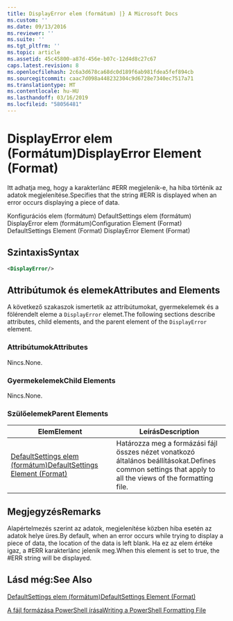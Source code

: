 ```yaml
---
title: DisplayError elem (formátum) |} A Microsoft Docs
ms.custom: ''
ms.date: 09/13/2016
ms.reviewer: ''
ms.suite: ''
ms.tgt_pltfrm: ''
ms.topic: article
ms.assetid: 45c45800-a87d-456e-b07c-12d4d8c27c67
caps.latest.revision: 8
ms.openlocfilehash: 2c6a3d678ca68dc0d189f6ab981fdea5fef894cb
ms.sourcegitcommit: caac7d098a448232304c9d6728e7340ec7517a71
ms.translationtype: MT
ms.contentlocale: hu-HU
ms.lasthandoff: 03/16/2019
ms.locfileid: "58056481"
---
```

# <a name="displayerror-element-format"></a><span data-ttu-id="0900d-102">DisplayError elem (Formátum)</span><span class="sxs-lookup"><span data-stu-id="0900d-102">DisplayError Element (Format)</span></span>

<span data-ttu-id="0900d-103">Itt adhatja meg, hogy a karakterlánc #ERR megjelenik-e, ha hiba történik az adatok megjelenítése.</span><span class="sxs-lookup"><span data-stu-id="0900d-103">Specifies that the string #ERR is displayed when an error occurs displaying a piece of data.</span></span>

<span data-ttu-id="0900d-104">Konfigurációs elem (formátum) DefaultSettings elem (formátum) DisplayError elem (formátum)</span><span class="sxs-lookup"><span data-stu-id="0900d-104">Configuration Element (Format) DefaultSettings Element (Format) DisplayError Element (Format)</span></span>

## <a name="syntax"></a><span data-ttu-id="0900d-105">Szintaxis</span><span class="sxs-lookup"><span data-stu-id="0900d-105">Syntax</span></span>

```xml
<DisplayError/>
```

## <a name="attributes-and-elements"></a><span data-ttu-id="0900d-106">Attribútumok és elemek</span><span class="sxs-lookup"><span data-stu-id="0900d-106">Attributes and Elements</span></span>

<span data-ttu-id="0900d-107">A következő szakaszok ismertetik az attribútumokat, gyermekelemek és a fölérendelt eleme a `DisplayError` elemet.</span><span class="sxs-lookup"><span data-stu-id="0900d-107">The following sections describe attributes, child elements, and the parent element of the `DisplayError` element.</span></span>

### <a name="attributes"></a><span data-ttu-id="0900d-108">Attribútumok</span><span class="sxs-lookup"><span data-stu-id="0900d-108">Attributes</span></span>

<span data-ttu-id="0900d-109">Nincs.</span><span class="sxs-lookup"><span data-stu-id="0900d-109">None.</span></span>

### <a name="child-elements"></a><span data-ttu-id="0900d-110">Gyermekelemek</span><span class="sxs-lookup"><span data-stu-id="0900d-110">Child Elements</span></span>

<span data-ttu-id="0900d-111">Nincs.</span><span class="sxs-lookup"><span data-stu-id="0900d-111">None.</span></span>

### <a name="parent-elements"></a><span data-ttu-id="0900d-112">Szülőelemek</span><span class="sxs-lookup"><span data-stu-id="0900d-112">Parent Elements</span></span>

|<span data-ttu-id="0900d-113">Elem</span><span class="sxs-lookup"><span data-stu-id="0900d-113">Element</span></span>|<span data-ttu-id="0900d-114">Leírás</span><span class="sxs-lookup"><span data-stu-id="0900d-114">Description</span></span>|
|-------------|-----------------|
|[<span data-ttu-id="0900d-115">DefaultSettings elem (formátum)</span><span class="sxs-lookup"><span data-stu-id="0900d-115">DefaultSettings Element (Format)</span></span>](./defaultsettings-element-format.md)|<span data-ttu-id="0900d-116">Határozza meg a formázási fájl összes nézet vonatkozó általános beállításokat.</span><span class="sxs-lookup"><span data-stu-id="0900d-116">Defines common settings that apply to all the views of the formatting file.</span></span>|

## <a name="remarks"></a><span data-ttu-id="0900d-117">Megjegyzés</span><span class="sxs-lookup"><span data-stu-id="0900d-117">Remarks</span></span>

<span data-ttu-id="0900d-118">Alapértelmezés szerint az adatok, megjelenítése közben hiba esetén az adatok helye üres.</span><span class="sxs-lookup"><span data-stu-id="0900d-118">By default, when an error occurs while trying to display a piece of data, the location of the data is left blank.</span></span> <span data-ttu-id="0900d-119">Ha ez az elem értéke igaz, a #ERR karakterlánc jelenik meg.</span><span class="sxs-lookup"><span data-stu-id="0900d-119">When this element is set to true, the #ERR string will be displayed.</span></span>

## <a name="see-also"></a><span data-ttu-id="0900d-120">Lásd még:</span><span class="sxs-lookup"><span data-stu-id="0900d-120">See Also</span></span>

[<span data-ttu-id="0900d-121">DefaultSettings elem (formátum)</span><span class="sxs-lookup"><span data-stu-id="0900d-121">DefaultSettings Element (Format)</span></span>](./defaultsettings-element-format.md)

[<span data-ttu-id="0900d-122">A fájl formázása PowerShell írása</span><span class="sxs-lookup"><span data-stu-id="0900d-122">Writing a PowerShell Formatting File</span></span>](./writing-a-powershell-formatting-file.md)

